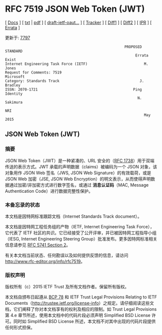 # RFC 7519 JSON Web Token (JWT)

[docs]: https://tools.ietf.org/html/
[txt]: https://tools.ietf.org/rfc/rfc7519.txt
[pdf]: https://tools.ietf.org/pdf/rfc7519
[draft]: https://tools.ietf.org/html/draft-ietf-oauth-json-web-token
[tracker]: https://datatracker.ietf.org/doc/rfc7519
[diff1]: https://tools.ietf.org/rfcdiff?difftype=--hwdiff&url2=rfc7519
[diff2]: https://tools.ietf.org/rfcdiff?url2=rfc7519
[ipr]: https://datatracker.ietf.org/ipr/search/?rfc=7519&submit=rfc
[errata]: https://www.rfc-editor.org/errata_search.php?rfc=7519

[ [Docs][docs] ]
[ [txt][txt] | [pdf][pdf] ]
[ [draft-ietf-oaut...][draft] ]
[ [Tracker][tracker] ]
[ [Diff1][diff1] ]
[ [Diff2][diff2] ]
[ [IPR][ipr] ]
[ [Errata][errata] ]

[7797]: https://tools.ietf.org/html/rfc7797

更新于: [7797][7797]

```text
                                                       PROPOSED STANDARD
                                                            Errata Exist
Internet Engineering Task Force (IETF)                          M. Jones
Request for Comments: 7519                                     Microsoft
Category: Standards Track                                     J. Bradley
ISSN: 2070-1721                                            Ping Identity
                                                             N. Sakimura
                                                                     NRI
                                                                May 2015
```

## JSON Web Token (JWT)

### 摘要

[rfc1738]: https://tools.ietf.org/html/rfc1738

JSON Web Token（JWT）是一种紧凑的、URL 安全的（[RFC 1738][rfc1738]）用于双端传送的表示方式。JWT 承载的声明数据（claims）被编码为一个 JSON 对象，该对象用作 JSON Web 签名（JWS, JSON Web Signature）的有效载荷，或是 JSON Web 加密（JSE, JSON Web Encryption）的明文表示，从而使得声明数据通过加密/非加密方式进行数字签名，或通过 **消息认证码**（MAC, Message Authentication Code）进行数据完整性保护。

### 本备忘录的状态

本文档是因特网标准跟踪文档（Internet Standards Track document）。

[rfc_5741_sec_2]: https://tools.ietf.org/html/rfc5741#section-2

本文档是因特网工程任务组的产物（IETF, Internet Engineering Task Force），它代表了 IETF 社区的共识。它已经接受了公开评审，并已被因特网工程指导小组（IESG, Internet Engineering Steering Group）批准发布。更多因特网标准相关信息请参见 [RFC 5741 Section 2][rfc_5741_sec_2]。

有关本文档当前状态、任何勘误以及如何提供反馈的信息，请访问 <http://www.rfc-editor.org/info/rfc7519>。

### 版权声明

版权所有（c）2015 IETF Trust 及所有文档作者。保留所有版权。

[bcp_78]: https://tools.ietf.org/html/bcp78

本文档自颁布日起遵从 [BCP 78][bcp_78] 和 IETF Trust Legal Provisions Relating to IETF Documents（<http://trustee.ietf.org/license-info>）之规定。请仔细阅读这些文档，它们阐释了你对本文档享有的权利及相应的限制。如 Trust Legal Provisions 第 4.e 章节所述，使用本文档中的代码片段必须声明 Simplified BSD License 许可。同时如 Simplified BSD License 所述，本文档不对其中出现的代码片段提供任何形式担保。

